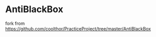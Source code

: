 AntiBlackBox
============

fork from https://github.com/coolthor/PracticeProject/tree/master/AntiBlackBox
